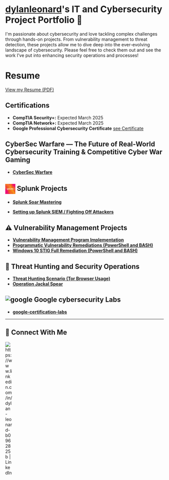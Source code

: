 # <a href="https://www.linkedin.com/in/dylan-leonard-b0962825b">dylanleonard</a>'s IT and Cybersecurity Project Portfolio 🔐

I'm passionate about cybersecurity and love tackling complex challenges through hands-on projects. From vulnerability management to threat detection, these projects allow me to dive deep into the ever-evolving landscape of cybersecurity. Please feel free to check them out and see the work I’ve put into enhancing security operations and processes!

# Resume

[View my Resume (PDF)](https://docs.google.com/document/d/10qvTvSFwF5MdG7QU4jK4qfuPEoGL1tHEne0bP6uCgqU/edit)

## Certifications

*   **CompTIA Security+:** Expected March 2025
*   **CompTIA Network+:** Expected March 2025
*   **Google Professional Cybersecurity Certificate** 
 [see Certificate ](https://s3.amazonaws.com/coursera_assets/meta_images/generated/CERTIFICATE_LANDING_PAGE/CERTIFICATE_LANDING_PAGE~JG0XRGVUQ8T0/CERTIFICATE_LANDING_PAGE~JG0XRGVUQ8T0.jpeg?fbclid=IwZXh0bgNhZW0CMTEAAR1jNrj7IAK3vNt1ENtLpohMhksQ798ZogYyC5mSCI-nJ7GLbmGVmV3FfK8_aem_ES4XecaMIEVDu77hv8lh-g)

## CyberSec Warfare — The Future of Real-World Cybersecurity Training & Competitive Cyber War Gaming

- **[CyberSec Warfare]()**

<h2><img src="https://github.com/dylanleonard-1/dylanleonard-1/blob/main/IMG_9174.jpeg" width="32" style="vertical-align: middle;"/> Splunk Projects</h2>


- **[Splunk Soar Mastering](https://github.com/dylanleonard-1/Splunk-Soar-mastering-/tree/main)**

- **[Setting up Splunk SIEM / Fighting Off Attackers](https://github.com/dylanleonard-1/Setting-up-Splunk-fighting-off-attackers-/blob/main/README.md)**

## ⚠️ Vulnerability Management Projects

- **[Vulnerability Management Program Implementation](https://github.com/dylanleonard-1/vulnerability-management-program/blob/main/README.md)**
- **[Programmatic Vulnerability Remediations (PowerShell and BASH)](https://github.com/dylanleonard-1/Programmatic-Vulnerability-Remediations/blob/main/README.md)**
- **[Windows 10 STIG Full Remediation (PowerShell and BASH)](https://github.com/dylanleonard-1/Windows-10-STIG-Full-Remediation-Lab/blob/main/README.md)**


## 🚨 Threat Hunting and Security Operations

- **[Threat Hunting Scenario (Tor Browser Usage)](https://github.com/dylanleonard-1/threat-hunting-scenario-tor/blob/main/README.md)**
- **[Operation Jackal Spear](https://github.com/dylanleonard-1/Operation-Jackal-Spear/blob/main/README.md)**
## ![google](https://github.com/user-attachments/assets/bcdb4b89-3294-4dc0-b787-132c97dab644) Google cybersecurity Labs

- **[google-certification-labs](https://github.com/dylanleonard-1/google-certification-labs-)**
  
<hr/>

## 🤳 Connect With Me



[<img align="left" alt="https://www.linkedin.com/in/dylan-leonard-b0962825b | LinkedIn" width="22px" src="https://cdn.jsdelivr.net/npm/simple-icons@v3/icons/linkedin.svg" />][linkedin]





[linkedin]:https://www.linkedin.com/in/dylan-leonard-b0962825b

<!--
<img width="35" alt="image" src="https://github.com/user-attachments/assets/2f41c7cd-5ea8-4475-b451-a37161b6c3fb"> 
<img width="35" alt="image" src="https://github.com/user-attachments/assets/77649969-9910-4994-8b96-74a116cfb2a8">
-->
